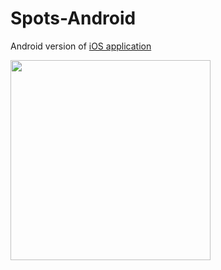 Spots-Android
=============
Android version of [iOS application](https://github.com/jacks205/Spots)

<img src="http://i.imgur.com/ia15B4G.png" width="320"/>